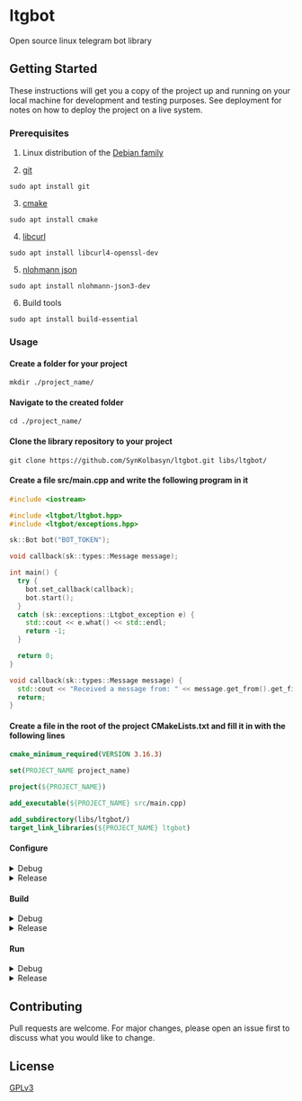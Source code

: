 # ltgbot
Open source linux telegram bot library

## Getting Started

These instructions will get you a copy of the project up and running on your local machine for development and testing purposes. See deployment for notes on how to deploy the project on a live system.

### Prerequisites

1. Linux distribution of the [Debian family](https://distrowatch.com/search.php?basedon=Debian&status=Active#distrosearch)

2. [git](https://git-scm.com/)
```Shell
sudo apt install git
```

3. [cmake](https://cmake.org/)
```Shell
sudo apt install cmake
```

4. [libcurl](https://curl.se/libcurl/)
```Shell
sudo apt install libcurl4-openssl-dev
```

5. [nlohmann json](https://github.com/nlohmann/json.git)
```Shell
sudo apt install nlohmann-json3-dev
```

6. Build tools
```Shell
sudo apt install build-essential
```

### Usage

#### Create a folder for your project
```Shell
mkdir ./project_name/
```

#### Navigate to the created folder
```Shell
cd ./project_name/
```

#### Clone the library repository to your project
```Shell
git clone https://github.com/SynKolbasyn/ltgbot.git libs/ltgbot/
```

#### Create a file src/main.cpp and write the following program in it
```C++
#include <iostream>

#include <ltgbot/ltgbot.hpp>
#include <ltgbot/exceptions.hpp>

sk::Bot bot("BOT_TOKEN");

void callback(sk::types::Message message);

int main() {
  try {
    bot.set_callback(callback);
    bot.start();
  }
  catch (sk::exceptions::Ltgbot_exception e) {
    std::cout << e.what() << std::endl;
    return -1;
  }

  return 0;
}

void callback(sk::types::Message message) {
  std::cout << "Received a message from: " << message.get_from().get_first_name() << std::endl << "Text: " << message.get_text() << std::endl;
  return;
}

```

#### Create a file in the root of the project CMakeLists.txt and fill it in with the following lines
```CMake
cmake_minimum_required(VERSION 3.16.3)

set(PROJECT_NAME project_name)

project(${PROJECT_NAME})

add_executable(${PROJECT_NAME} src/main.cpp)

add_subdirectory(libs/ltgbot/)
target_link_libraries(${PROJECT_NAME} ltgbot)

```

#### Configure
<details>
<summary>Debug</summary>

```Shell
cmake -S ./ -B ./build/Debug/ -G "Unix Makefiles" -D CMAKE_BUILD_TYPE=Debug
```
</details>

<details>
<summary>Release</summary>

```Shell
cmake -S ./ -B ./build/Release/ -G "Unix Makefiles" -D CMAKE_BUILD_TYPE=Release
```
</details>

#### Build
<details>
<summary>Debug</summary>

```Shell
cmake --build ./build/Debug/ --config Debug
```
</details>

<details>
<summary>Release</summary>

```Shell
cmake --build ./build/Release/ --config Release
```
</details>

#### Run
<details>
<summary>Debug</summary>

```Shell
./build/Debug/project_name
```
</details>

<details>
<summary>Release</summary>

```Shell
./build/Release/project_name
```
</details>

## Contributing

Pull requests are welcome. For major changes, please open an issue first
to discuss what you would like to change.

## License

[GPLv3](https://www.gnu.org/licenses/gpl-3.0-standalone.html)
